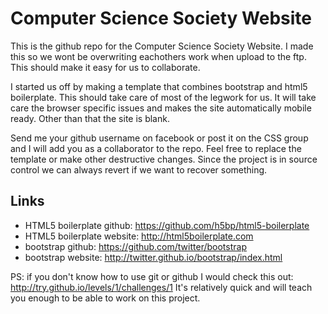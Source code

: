 # Computer Science Society Website

This is the github repo for the Computer Science Society Website. I made this so we wont be overwriting eachothers
work when upload to the ftp. This should make it easy for us to collaborate.

I started us off by making a template that combines bootstrap and html5 boilerplate. This should take care of most of
the legwork for us. It will take care the browser specific issues and makes the site automatically mobile ready. Other
than that the site is blank.

Send me your github username on facebook or post it on the CSS group and I will add you as a collaborator to the repo.
Feel free to replace the template or make other destructive changes. Since the project is in source control we can
always revert if we want to recover something.

## Links
* HTML5 boilerplate github: https://github.com/h5bp/html5-boilerplate
* HTML5 boilerplate website: http://html5boilerplate.com
* bootstrap github: https://github.com/twitter/bootstrap
* bootstrap website: http://twitter.github.io/bootstrap/index.html

PS: if you don't know how to use git or github I would check this out: http://try.github.io/levels/1/challenges/1
It's relatively quick and will teach you enough to be able to work on this project.


